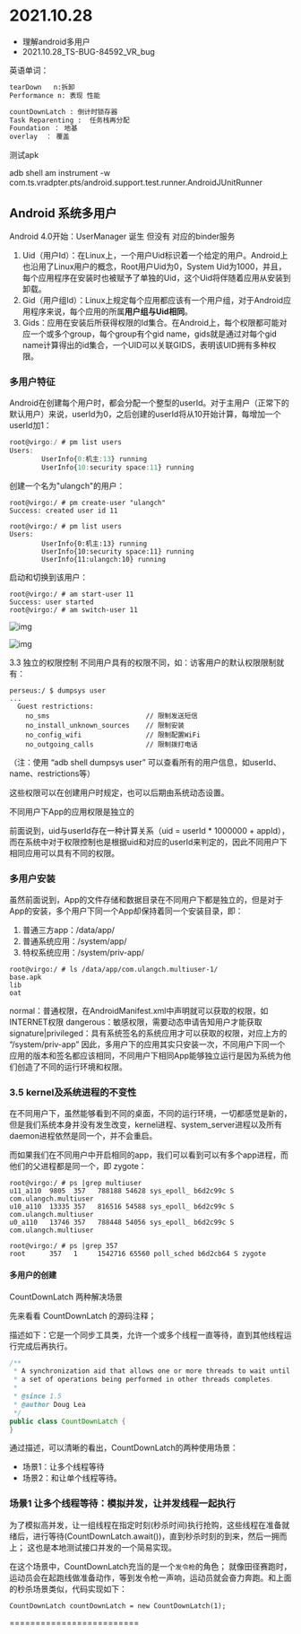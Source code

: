 # 2021.10.28

- 理解android多用户
- 2021.10.28_TS-BUG-84592_VR_bug

英语单词：

```xml
tearDown   n:拆卸
Performance n: 表现 性能 

countDownLatch : 倒计时锁存器
Task Reparenting :  任务栈再分配
Foundation ： 地基 
overlay  ： 覆盖
```

测试apk

adb shell am instrument -w com.ts.vradpter.pts/android.support.test.runner.AndroidJUnitRunner

## Android 系统多用户

Android 4.0开始：UserManager 诞生  但没有 对应的binder服务

1. Uid（用户Id）：在Linux上，一个用户Uid标识着一个给定的用户。Android上也沿用了Linux用户的概念，Root用户Uid为0，System Uid为1000，并且，每个应用程序在安装时也被赋予了单独的Uid，这个Uid将伴随着应用从安装到卸载。
2. Gid（用户组Id）：Linux上规定每个应用都应该有一个用户组，对于Android应用程序来说，每个应用的所属**用户组与Uid相同**。
3. Gids：应用在安装后所获得权限的Id集合。在Android上，每个权限都可能对应一个或多个group，每个group有个gid name，gids就是通过对每个gid name计算得出的id集合，一个UID可以关联GIDS，表明该UID拥有多种权限。

### 多用户特征

Android在创建每个用户时，都会分配一个整型的userId。对于主用户（正常下的默认用户）来说，userId为0，之后创建的userId将从10开始计算，每增加一个userId加1：

```adb
root@virgo:/ # pm list users
Users:
        UserInfo{0:机主:13} running
        UserInfo{10:security space:11} running
```

创建一个名为"ulangch"的用户：

```
root@virgo:/ # pm create-user "ulangch"
Success: created user id 11

root@virgo:/ # pm list users
Users:
        UserInfo{0:机主:13} running
        UserInfo{10:security space:11} running
        UserInfo{11:ulangch:10} running
```

启动和切换到该用户：

```
root@virgo:/ # am start-user 11
Success: user started
root@virgo:/ # am switch-user 11
```

![img](https://img-blog.csdnimg.cn/20190704212535608.png?x-oss-process=image/watermark,type_ZmFuZ3poZW5naGVpdGk,shadow_10,text_aHR0cHM6Ly9ibG9nLmNzZG4ubmV0L3FxXzE0OTc4MTEz)

![img](https://img-blog.csdnimg.cn/20190704212544138.png?x-oss-process=image/watermark,type_ZmFuZ3poZW5naGVpdGk,shadow_10,text_aHR0cHM6Ly9ibG9nLmNzZG4ubmV0L3FxXzE0OTc4MTEz)

3.3 独立的权限控制
不同用户具有的权限不同，如：访客用户的默认权限限制就有：

```
perseus:/ $ dumpsys user
...
  Guest restrictions:
    no_sms                        // 限制发送短信
    no_install_unknown_sources    // 限制安装
    no_config_wifi                // 限制配置WiFi
    no_outgoing_calls             // 限制拨打电话

```

（注：使用 “adb shell dumpsys user” 可以查看所有的用户信息，如userId、name、restrictions等）

这些权限可以在创建用户时规定，也可以后期由系统动态设置。

不同用户下App的应用权限是独立的

前面说到，uid与userId存在一种计算关系（uid = userId * 1000000 + appId），而在系统中对于权限控制也是根据uid和对应的userId来判定的，因此不同用户下相同应用可以具有不同的权限。

### 多用户安装

虽然前面说到，App的文件存储和数据目录在不同用户下都是独立的，但是对于App的安装，多个用户下同一个App却保持着同一个安装目录，即：

1. 普通三方app：/data/app/
2. 普通系统应用：/system/app/
3. 特权系统应用：/system/priv-app/

```
root@virgo:/ # ls /data/app/com.ulangch.multiuser-1/
base.apk
lib
oat
```



normal：普通权限，在AndroidManifest.xml中声明就可以获取的权限，如INTERNET权限
dangerous：敏感权限，需要动态申请告知用户才能获取
signature|privileged：具有系统签名的系统应用才可以获取的权限，对应上方的 “/system/priv-app”
因此，多用户下的应用其实只安装一次，不同用户下同一个应用的版本和签名都应该相同，不同用户下相同App能够独立运行是因为系统为他们创造了不同的运行环境和权限。



### 3.5 kernel及系统进程的不变性



在不同用户下，虽然能够看到不同的桌面，不同的运行环境，一切都感觉是新的，但是我们系统本身并没有发生改变，kernel进程、system_server进程以及所有daemon进程依然是同一个，并不会重启。

而如果我们在不同用户中开启相同的app，我们可以看到可以有多个app进程，而他们的父进程都是同一个，即 zygote：

```
root@virgo:/ # ps |grep multiuser
u11_a110  9805  357   788188 54628 sys_epoll_ b6d2c99c S com.ulangch.multiuser
u10_a110  13335 357   816516 54588 sys_epoll_ b6d2c99c S com.ulangch.multiuser
u0_a110   13746 357   788448 54056 sys_epoll_ b6d2c99c S com.ulangch.multiuser

root@virgo:/ # ps |grep 357
root      357   1     1542716 65560 poll_sched b6d2cb64 S zygote

```

#### 多用户的创建





CountDownLatch 两种解决场景

先来看看 CountDownLatch 的源码注释；

描述如下：它是一个同步工具类，允许一个或多个线程一直等待，直到其他线程运行完成后再执行。

```java
/**
 * A synchronization aid that allows one or more threads to wait until
 * a set of operations being performed in other threads completes.
 *
 * @since 1.5
 * @author Doug Lea
 */
public class CountDownLatch {
}
```



通过描述，可以清晰的看出，CountDownLatch的两种使用场景：

- 场景1：让多个线程等待
- 场景2：和让单个线程等待。



### **场景1 让多个线程等待：模拟并发，让并发线程一起执行**

为了模拟高并发，让一组线程在指定时刻(秒杀时间)执行抢购，这些线程在准备就绪后，进行等待(CountDownLatch.await())，直到秒杀时刻的到来，然后一拥而上；
这也是本地测试接口并发的一个简易实现。

在这个场景中，CountDownLatch充当的是一个`发令枪`的角色；
就像田径赛跑时，运动员会在起跑线做准备动作，等到发令枪一声响，运动员就会奋力奔跑。和上面的秒杀场景类似，代码实现如下：

```
CountDownLatch countDownLatch = new CountDownLatch(1);
```







































=========================






